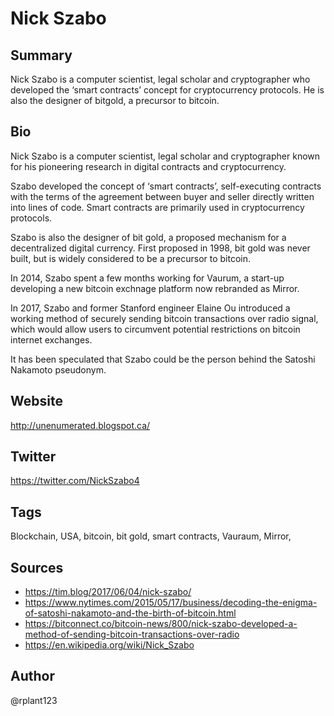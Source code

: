 # Nick Szabo

## Summary
Nick Szabo is a computer scientist, legal scholar and cryptographer who developed the ‘smart contracts’ concept for cryptocurrency protocols. He is also the designer of bitgold, a precursor to bitcoin. 

## Bio
Nick Szabo is a computer scientist, legal scholar and cryptographer known for his pioneering research in digital contracts and cryptocurrency. 

Szabo developed the concept of ‘smart contracts’, self-executing contracts with the terms of the agreement between buyer and seller directly written into lines of code. Smart contracts are primarily used in cryptocurrency protocols.

Szabo is also the designer of bit gold, a proposed mechanism for a decentralized digital currency. First proposed in 1998, bit gold was never built, but is widely considered to be a precursor to bitcoin. 

In 2014, Szabo spent a few months working for Vaurum, a start-up developing a new bitcoin exchnage platform now rebranded as Mirror.

In 2017, Szabo and former Stanford engineer Elaine Ou introduced a working method of securely sending bitcoin transactions over radio signal, which would allow users to circumvent potential restrictions on bitcoin internet exchanges.

It has been speculated that Szabo could be the person behind the Satoshi Nakamoto pseudonym.

## Website
http://unenumerated.blogspot.ca/

## Twitter
https://twitter.com/NickSzabo4

## Tags
Blockchain, USA, bitcoin, bit gold, smart contracts, Vauraum, Mirror,

## Sources
* https://tim.blog/2017/06/04/nick-szabo/
* https://www.nytimes.com/2015/05/17/business/decoding-the-enigma-of-satoshi-nakamoto-and-the-birth-of-bitcoin.html
* https://bitconnect.co/bitcoin-news/800/nick-szabo-developed-a-method-of-sending-bitcoin-transactions-over-radio
* https://en.wikipedia.org/wiki/Nick_Szabo

## Author
@rplant123
